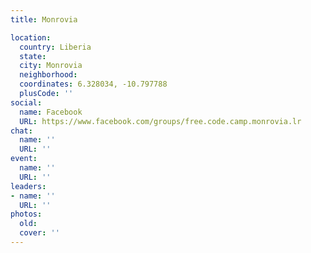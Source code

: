 ```yaml
---
title: Monrovia

location:
  country: Liberia
  state: 
  city: Monrovia
  neighborhood: 
  coordinates: 6.328034, -10.797788
  plusCode: ''
social:
  name: Facebook
  URL: https://www.facebook.com/groups/free.code.camp.monrovia.lr
chat:
  name: ''
  URL: ''
event:
  name: ''
  URL: ''
leaders:
- name: ''
  URL: ''
photos:
  old: 
  cover: ''
---
```

